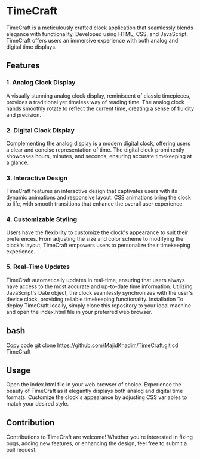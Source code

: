 # TimeCraft
TimeCraft is a meticulously crafted clock application that seamlessly blends elegance with functionality. Developed using HTML, CSS, and JavaScript, TimeCraft offers users an immersive experience with both analog and digital time displays.

## Features
### 1. Analog Clock Display
A visually stunning analog clock display, reminiscent of classic timepieces, provides a traditional yet timeless way of reading time.
The analog clock hands smoothly rotate to reflect the current time, creating a sense of fluidity and precision.
### 2. Digital Clock Display
Complementing the analog display is a modern digital clock, offering users a clear and concise representation of time.
The digital clock prominently showcases hours, minutes, and seconds, ensuring accurate timekeeping at a glance.
### 3. Interactive Design
TimeCraft features an interactive design that captivates users with its dynamic animations and responsive layout.
CSS animations bring the clock to life, with smooth transitions that enhance the overall user experience.
### 4. Customizable Styling
Users have the flexibility to customize the clock's appearance to suit their preferences.
From adjusting the size and color scheme to modifying the clock's layout, TimeCraft empowers users to personalize their timekeeping experience.
### 5. Real-Time Updates
TimeCraft automatically updates in real-time, ensuring that users always have access to the most accurate and up-to-date time information.
Utilizing JavaScript's Date object, the clock seamlessly synchronizes with the user's device clock, providing reliable timekeeping functionality.
Installation
To deploy TimeCraft locally, simply clone this repository to your local machine and open the index.html file in your preferred web browser.

## bash
Copy code
git clone https://github.com/MajidKhadim/TimeCraft.git 
cd TimeCraft
## Usage
Open the index.html file in your web browser of choice.
Experience the beauty of TimeCraft as it elegantly displays both analog and digital time formats.
Customize the clock's appearance by adjusting CSS variables to match your desired style.
## Contribution
Contributions to TimeCraft are welcome! Whether you're interested in fixing bugs, adding new features, or enhancing the design, feel free to submit a pull request.

